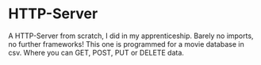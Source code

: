 # HTTP-Server
A HTTP-Server from scratch, I did in my apprenticeship. Barely no imports, no further frameworks!
This one is programmed for a movie database in csv. Where you can GET, POST, PUT or DELETE data.
